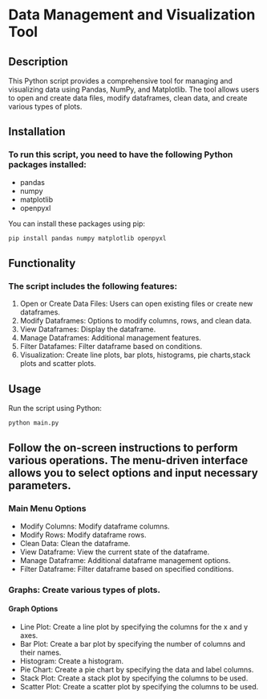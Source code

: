 # Data Management and Visualization Tool

## Description

This Python script provides a comprehensive tool for managing and visualizing data using Pandas, NumPy, and Matplotlib. The tool allows users to open and create data files, modify dataframes, clean data, and create various types of plots.

## Installation

### To run this script, you need to have the following Python packages installed:

* pandas
* numpy
* matplotlib
* openpyxl

You can install these packages using pip:
```sh
pip install pandas numpy matplotlib openpyxl
```

## Functionality

### The script includes the following features:

1. Open or Create Data Files: Users can open existing files or create new dataframes.
2. Modify Dataframes: Options to modify columns, rows, and clean data.
3. View Dataframes: Display the dataframe.
4. Manage Dataframes: Additional management features.
5. Filter Datafames: Filter dataframe based on conditions.
6. Visualization: Create line plots, bar plots, histograms, pie charts,stack plots and scatter plots.

## Usage

Run the script using Python:
```sh
python main.py
```

## Follow the on-screen instructions to perform various operations. The menu-driven interface allows you to select options and input necessary parameters.

### Main Menu Options

* Modify Columns: Modify dataframe columns.
* Modify Rows: Modify dataframe rows.
* Clean Data: Clean the dataframe.
* View Dataframe: View the current state of the dataframe.
* Manage Dataframe: Additional dataframe management options.
* Filter Dataframe: Filter dataframe based on specified conditions.

### Graphs: Create various types of plots.

#### Graph Options

* Line Plot: Create a line plot by specifying the columns for the x and y axes.
* Bar Plot: Create a bar plot by specifying the number of columns and their names.
* Histogram: Create a histogram.
* Pie Chart: Create a pie chart by specifying the data and label columns.
* Stack Plot: Create a stack plot by specifying the columns to be used.
* Scatter Plot: Create a scatter plot by specifying the columns to be used.
